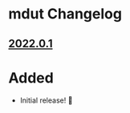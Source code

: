 # mdut Changelog


<!--
headers:
Added      - new features
Changed    - changes in existing functionality
Deprecated - soon-to-be removed features
Removed    - now removed features
Fixed      - any bug fixes
Security   - in case of vulnerabilities
-->


## [2022.0.1]

# Added

- Initial release! 🎉


[Unreleased]: https://github.com/nkantar/mdut/compare/2022.0.1...HEAD
[2022.0.1]: https://github.com/nkantar/mdut/releases/tag/2022.0.1
